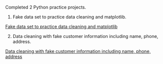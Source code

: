 Completed 2 Python practice projects.

1. Fake data set to practice data cleaning and matplotlib.

[Fake data set to practice data cleaning and matplotlib](https://github.com/BradleyColson/Python_projects/blob/main/Data_Cleaning_Practice_fake_set.ipynb)



2. Data cleaning with fake customer information including name, phone, address.

[Data cleaning with fake customer information including name, phone, address](https://github.com/BradleyColson/Python_projects/blob/main/Data_Cleaning_Practice_in_Pandas_Fake_Customer_List%20(1).ipynb)

